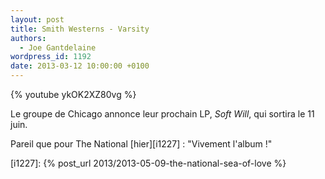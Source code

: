 ```yaml
---
layout: post
title: Smith Westerns - Varsity
authors:
  - Joe Gantdelaine
wordpress_id: 1192
date: 2013-03-12 10:00:00 +0100
---
```


{% youtube ykOK2XZ80vg %}

Le groupe de Chicago annonce leur prochain LP, _Soft Will_, qui sortira le 11
juin.

Pareil que pour The National [hier][i1227] : "Vivement l'album !"

[i1227]: {% post_url 2013/2013-05-09-the-national-sea-of-love %}
